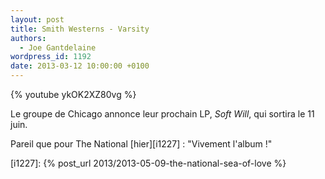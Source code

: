 ```yaml
---
layout: post
title: Smith Westerns - Varsity
authors:
  - Joe Gantdelaine
wordpress_id: 1192
date: 2013-03-12 10:00:00 +0100
---
```


{% youtube ykOK2XZ80vg %}

Le groupe de Chicago annonce leur prochain LP, _Soft Will_, qui sortira le 11
juin.

Pareil que pour The National [hier][i1227] : "Vivement l'album !"

[i1227]: {% post_url 2013/2013-05-09-the-national-sea-of-love %}
